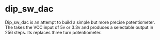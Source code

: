 # dip_sw_dac
Dip_sw_dac is an attempt to build a simple but more precise potentiometer. The takes the VCC input of 5v or 3.3v and produces a selectable output in 256 steps. Its replaces three turn potentiometer. 
